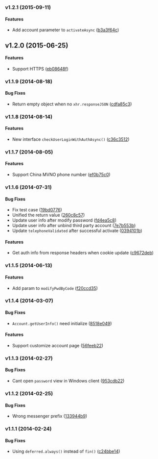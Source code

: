 <a name="v1.2.1"></a>
### v1.2.1 (2015-09-11)


#### Features

* Add account parameter to `activateAsync` ([b3a3f64c](https://github.com/wandoulabs/Account-JavaScriptSDK/commit/b3a3f64c31042883c2a96faf77fe5f569623cf87))

<a name="v1.2.0"></a>
## v1.2.0 (2015-06-25)


#### Features

* Support HTTPS ([eb08648f](https://github.com/wandoulabs/Account-JavaScriptSDK/commit/eb08648fbf4bb331ec30af4e2140d7971e83d586))

<a name="v1.1.9"></a>
### v1.1.9 (2014-08-18)


#### Bug Fixes

* Return empty object when no `xhr.responseJSON` ([cdfa85c3](https://github.com/wandoulabs/Account-JavaScriptSDK/commit/cdfa85c3f3b8d49a0b73ba729f2407cecab13d40))

<a name="v1.1.8"></a>
### v1.1.8 (2014-08-14)


#### Features

* New interface `checkUserLoginWithAuthAsync()` ([c36c3512](https://github.com/wandoulabs/Account-JavaScriptSDK/commit/c36c3512c2b126ec8c08a531ad373ab0bc7c8273))

<a name="v1.1.7"></a>
### v1.1.7 (2014-08-05)


#### Features

* Support China MVNO phone number ([ef0b75c0](https://github.com/wandoulabs/Account-JavaScriptSDK/commit/ef0b75c02423d2ba77275335587be6746620d7a7))

<a name="v1.1.6"></a>
### v1.1.6 (2014-07-31)


#### Bug Fixes

* Fix test case ([19bd0776](https://github.com/wandoulabs/Account-JavaScriptSDK/commit/19bd077648075aa432000749da8430e6e9cb30bd))
* Unified the return value ([260c8c57](https://github.com/wandoulabs/Account-JavaScriptSDK/commit/260c8c57f03e65cdbc26e410b5325146f244b5c6))
* Update user info after modify password ([fd4ea5c8](https://github.com/wandoulabs/Account-JavaScriptSDK/commit/fd4ea5c8e6f9fd8e6b83daef1683975ecb8415e1))
* Update user info after unbind third party account ([7e7b553b](https://github.com/wandoulabs/Account-JavaScriptSDK/commit/7e7b553b11c6f5f2c13b6c31f0bbcbc41924d3d8))
* Update `telephoneValidated` after successful activate ([0394101b](https://github.com/wandoulabs/Account-JavaScriptSDK/commit/0394101b34fbf8de76147cdf711862691de0de7e))


#### Features

* Get auth info from response headers when cookie update ([c9672deb](https://github.com/wandoulabs/Account-JavaScriptSDK/commit/c9672deb14995827db69b0a300d18fde63cbceb1))

<a name="v1.1.5"></a>
### v1.1.5 (2014-06-13)


#### Features

* Add param to `modifyPwdByCode` ([f20ccd35](https://github.com/wandoulabs/Account-JavaScriptSDK/commit/f20ccd356bf59cfa52ff1ee0293f8eac06ae661f))

<a name="v1.1.4"></a>
### v1.1.4 (2014-03-07)


#### Bug Fixes

* `Account.getUserInfo()` need initialize ([8518e049](https://github.com/wandoulabs/Account-JavaScriptSDK/commit/8518e049158b938bcaa3e33bc2e016673c53c03b))


#### Features

* Support customize account page ([56feeb22](https://github.com/wandoulabs/Account-JavaScriptSDK/commit/56feeb22f9f4599130925839f6843ade454ff4e1))

<a name="v1.1.3"></a>
### v1.1.3 (2014-02-27)


#### Bug Fixes

* Cant open `password` view in Windows client ([953cdb22](https://github.com/wandoulabs/Account-JavaScriptSDK/commit/953cdb22721e912fa7b5f2c34531ab5aee0977db))

<a name="v1.1.2"></a>
### v1.1.2 (2014-02-25)


#### Bug Fixes

* Wrong messenger prefix ([133944b9](https://github.com/wandoulabs/Account-JavaScriptSDK/commit/133944b9cde034817465e0f9f0a1462a1dc5b7fd))

<a name="v1.1.1"></a>
### v1.1.1 (2014-02-24)


#### Bug Fixes

* Using `deferred.always()` instead of `fin()` ([c24bbe14](https://github.com/wandoulabs/Account-JavaScriptSDK/commit/c24bbe145980b28cdca9e359c2e4ae73e9c47358))


